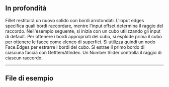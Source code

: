 ## In profondità
Fillet restituirà un nuovo solido con bordi arrotondati. L'input edges specifica quali bordi raccordare, mentre l'input offset determina il raggio del raccordo. Nell'esempio seguente, si inizia con un cubo utilizzando gli input di default. Per ottenere i bordi appropriati del cubo, si esplode prima il cubo per ottenere le facce come elenco di superfici. Si utilizza quindi un nodo Face.Edges per estrarre i bordi del cubo. Si estrae il primo bordo di ciascuna faccia con GetItemAtIndex. Un Number Slider controlla il raggio di ciascun raccordo.
___
## File di esempio



